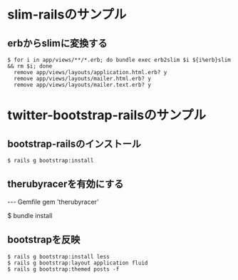 # slim-railsのサンプル

## erbからslimに変換する

```
$ for i in app/views/**/*.erb; do bundle exec erb2slim $i ${i%erb}slim && rm $i; done
  remove app/views/layouts/application.html.erb? y
  remove app/views/layouts/mailer.html.erb? y
  remove app/views/layouts/mailer.text.erb? y
```


# twitter-bootstrap-railsのサンプル

## bootstrap-railsのインストール

```
$ rails g bootstrap:install
```

## therubyracerを有効にする
--- Gemfile
gem 'therubyracer'

$ bundle install

## bootstrapを反映

```
$ rails g bootstrap:install less
$ rails g bootstrap:layout application fluid
$ rails g bootstrap:themed posts -f
```

